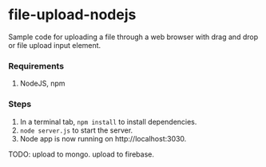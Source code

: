 file-upload-nodejs
=========================================================
Sample code for uploading a file through a web browser with drag and drop or file upload input element.

### Requirements
1) NodeJS, npm

### Steps
1) In a terminal tab, `npm install` to install dependencies.
2) `node server.js` to start the server.
3) Node app is now running on http://localhost:3030.


TODO:
upload to mongo.
upload to firebase.
